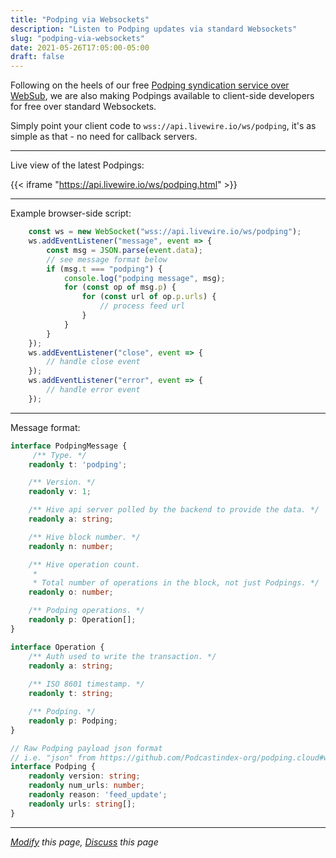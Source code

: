 ```yaml
---
title: "Podping via Websockets"
description: "Listen to Podping updates via standard Websockets"
slug: "podping-via-websockets"
date: 2021-05-26T17:05:00-05:00
draft: false
---
```


Following on the heels of our free [Podping syndication service over WebSub](/podping-via-websub), we are also making Podpings available to client-side developers for free over standard Websockets.

Simply point your client code to `wss://api.livewire.io/ws/podping`, it's as simple as that - no need for callback servers.

---

Live view of the latest Podpings:

{{< iframe "https://api.livewire.io/ws/podping.html" >}}

---

Example browser-side script:
```javascript
    const ws = new WebSocket("wss://api.livewire.io/ws/podping");
    ws.addEventListener("message", event => {
        const msg = JSON.parse(event.data);
        // see message format below
        if (msg.t === "podping") {
            console.log("podping message", msg);
            for (const op of msg.p) {
                for (const url of op.p.urls) {
                    // process feed url
                }
            }
        }
    });
    ws.addEventListener("close", event => {
        // handle close event
    });
    ws.addEventListener("error", event => {
        // handle error event
    });
```

---

Message format:
```typescript
interface PodpingMessage {
     /** Type. */ 
    readonly t: 'podping';

    /** Version. */ 
    readonly v: 1;

    /** Hive api server polled by the backend to provide the data. */ 
    readonly a: string;

    /** Hive block number. */ 
    readonly n: number;

    /** Hive operation count.
     * 
     * Total number of operations in the block, not just Podpings. */ 
    readonly o: number;

    /** Podping operations. */
    readonly p: Operation[];
}

interface Operation {
    /** Auth used to write the transaction. */ 
    readonly a: string;
    
    /** ISO 8601 timestamp. */
    readonly t: string;

    /** Podping. */
    readonly p: Podping;
}

// Raw Podping payload json format
// i.e. "json" from https://github.com/Podcastindex-org/podping.cloud#what-it-does
interface Podping {
    readonly version: string;
    readonly num_urls: number;
    readonly reason: 'feed_update';
    readonly urls: string[];
}
```

---

*[Modify](https://github.com/skymethod/livewire-web/blob/master/content/posts/podping-via-websockets.md) this page, [Discuss](https://github.com/skymethod/livewire-web/discussions) this page*
